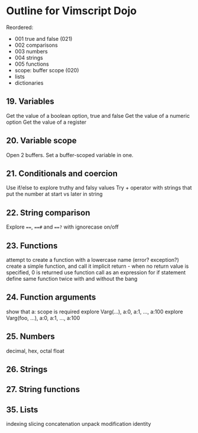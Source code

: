 # Outline for Vimscript Dojo

Reordered:

* 001 true and false (021)
* 002 comparisons
* 003 numbers
* 004 strings
* 005 functions
* scope: buffer scope (020)
* lists
* dictionaries

## 19. Variables

Get the value of a boolean option, true and false
Get the value of a numeric option
Get the value of a register

## 20. Variable scope

Open 2 buffers. Set a buffer-scoped variable in one.

## 21. Conditionals and coercion

Use if/else to explore truthy and falsy values
Try + operator with strings that put the number at start vs later in string

## 22. String comparison

Explore `==`, `==#` and `==?` with ignorecase on/off

## 23. Functions

attempt to create a function with a lowercase name (error? exception?)
create a simple function, and call it
implicit return - when no return value is specified, 0 is returned
use function call as an expression for if statement
define same function twice with and without the bang

## 24. Function arguments

show that a: scope is required
explore Varg(...), a:0, a:1, ..., a:100
explore Varg(foo, ...), a:0, a:1, ..., a:100

## 25. Numbers

decimal, hex, octal
float

## 26. Strings

## 27. String functions

## 35. Lists

  indexing
  slicing
  concatenation
  unpack
modification
  identity
